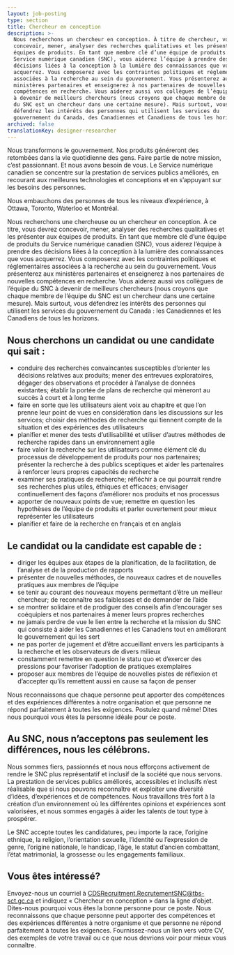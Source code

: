 ```yaml
---
layout: job-posting
type: section
title: Chercheur en conception
description: >-
  Nous recherchons un chercheur en conception. À titre de chercheur, vous devrez
  concevoir, mener, analyser des recherches qualitatives et les présenter aux
  équipes de produits. En tant que membre clé d’une équipe de produits du
  Service numérique canadien (SNC), vous aiderez l’équipe à prendre des
  décisions liées à la conception à la lumière des connaissances que vous
  acquerrez. Vous composerez avec les contraintes politiques et réglementaires
  associées à la recherche au sein du gouvernement. Vous présenterez aux
  ministères partenaires et enseignerez à nos partenaires de nouvelles
  compétences en recherche. Vous aiderez aussi vos collègues de l’équipe du SNC
  à devenir de meilleurs chercheurs (nous croyons que chaque membre de l’équipe
  du SNC est un chercheur dans une certaine mesure). Mais surtout, vous
  défendrez les intérêts des personnes qui utilisent les services du
  gouvernement du Canada, des Canadiennes et Canadiens de tous les horizons.
archived: false
translationKey: designer-researcher
---
```

Nous transformons le gouvernement. Nos produits généreront des retombées dans la vie quotidienne des gens. Faire partie de notre mission, c’est passionnant. Et nous avons besoin de vous. Le Service numérique canadien se concentre sur la prestation de services publics améliorés, en recourant aux meilleures technologies et conceptions et en s’appuyant sur les besoins des personnes.

Nous embauchons des personnes de tous les niveaux d’expérience, à Ottawa, Toronto, Waterloo et Montréal.

Nous recherchons une chercheuse ou un chercheur en conception. À ce titre, vous devrez concevoir, mener, analyser des recherches qualitatives et les présenter aux équipes de produits. En tant que membre clé d’une équipe de produits du Service numérique canadien (SNC), vous aiderez l’équipe à prendre des décisions liées à la conception à la lumière des connaissances que vous acquerrez. Vous composerez avec les contraintes politiques et réglementaires associées à la recherche au sein du gouvernement. Vous présenterez aux ministères partenaires et enseignerez à nos partenaires de nouvelles compétences en recherche. Vous aiderez aussi vos collègues de l’équipe du SNC à devenir de meilleurs chercheurs (nous croyons que chaque membre de l’équipe du SNC est un chercheur dans une certaine mesure). Mais surtout, vous défendrez les intérêts des personnes qui utilisent les services du gouvernement du Canada : les Canadiennes et les Canadiens de tous les horizons.

## Nous cherchons un candidat ou une candidate qui sait :

* conduire des recherches convaincantes susceptibles d’orienter les décisions relatives aux produits; mener des entrevues exploratoires, dégager des observations et procéder à l’analyse de données existantes; établir la portée de plans de recherche qui mèneront au succès à court et à long terme 
* faire en sorte que les utilisateurs aient voix au chapitre et que l’on prenne leur point de vues en considération dans les discussions sur les services; choisir des méthodes de recherche qui tiennent compte de la situation et des expériences des utilisateurs 
* planifier et mener des tests d’utilisabilité et utiliser d’autres méthodes de recherche rapides dans un environnement agile
* faire valoir la recherche sur les utilisateurs comme élément clé du processus de développement de produits pour nos partenaires; présenter la recherche à des publics sceptiques et aider les partenaires à renforcer leurs propres capacités de recherche
* examiner ses pratiques de recherche; réfléchir à ce qui pourrait rendre ses recherches plus utiles, éthiques et efficaces; envisager continuellement des façons d’améliorer nos produits et nos processus
* apporter de nouveaux points de vue; remettre en question les hypothèses de l’équipe de produits et parler ouvertement pour mieux représenter les utilisateurs
* planifier et faire de la recherche en français et en anglais 

## Le candidat ou la candidate est capable de :

* diriger les équipes aux étapes de la planification, de la facilitation, de l’analyse et de la production de rapports
* présenter de nouvelles méthodes, de nouveaux cadres et de nouvelles pratiques aux membres de l’équipe
* se tenir au courant des nouveaux moyens permettant d’être un meilleur chercheur; de reconnaître ses faiblesses et de demander de l’aide
* se montrer solidaire et de prodiguer des conseils afin d’encourager ses coéquipiers et nos partenaires à mener leurs propres recherches
* ne jamais perdre de vue le lien entre la recherche et la mission du SNC qui consiste à aider les Canadiennes et les Canadiens tout en améliorant le gouvernement qui les sert
* ne pas porter de jugement et d’être accueillant envers les participants à la recherche et les observateurs de divers milieux
* constamment remettre en question le statu quo et d’exercer des pressions pour favoriser l’adoption de pratiques exemplaires
* proposer aux membres de l’équipe de nouvelles pistes de réflexion et d’accepter qu’ils remettent aussi en cause sa façon de penser

Nous reconnaissons que chaque personne peut apporter des compétences et des expériences différentes à notre organisation et que personne ne répond parfaitement à toutes les exigences. Postulez quand même! Dites nous pourquoi vous êtes la personne idéale pour ce poste.

## Au SNC, nous n’acceptons pas seulement les différences, nous les célébrons.

Nous sommes fiers, passionnés et nous nous efforçons activement de rendre le SNC plus représentatif et inclusif de la société que nous servons. La prestation de services publics améliorés, accessibles et inclusifs n’est réalisable que si nous pouvons reconnaître et exploiter une diversité d’idées, d’expériences et de compétences. Nous travaillons très fort à la création d’un environnement où les différentes opinions et expériences sont valorisées, et nous sommes engagés à aider les talents de tout type à prospérer.

Le SNC accepte toutes les candidatures, peu importe la race, l’origine ethnique, la religion, l’orientation sexuelle, l’identité ou l’expression de genre, l’origine nationale, le handicap, l’âge, le statut d’ancien combattant, l’état matrimonial, la grossesse ou les engagements familiaux.

## Vous êtes intéressé?
Envoyez-nous un courriel à [CDSRecruitment.RecrutementSNC@tbs-sct.gc.ca](mailto:CDSRecruitment.RecrutementSNC@tbs-sct.gc.ca) et indiquez « Chercheur en conception » dans la ligne d’objet. Dites-nous pourquoi vous êtes la bonne personne pour ce poste. Nous reconnaissons que chaque personne peut apporter des compétences et des expériences différentes à notre organisme et que personne ne répond parfaitement à toutes les exigences. Fournissez-nous un lien vers votre CV, des exemples de votre travail ou ce que nous devrions voir pour mieux vous connaître.
